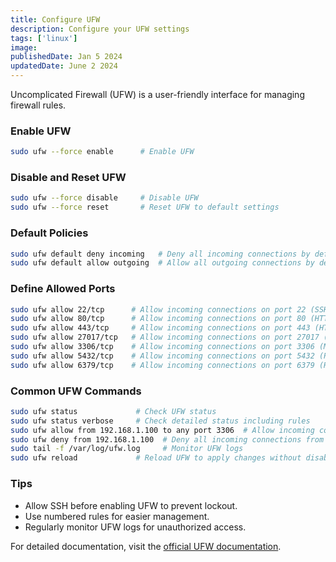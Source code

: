 ```yaml
---
title: Configure UFW
description: Configure your UFW settings
tags: ['linux']
image:
publishedDate: Jan 5 2024
updatedDate: June 2 2024
---
```


Uncomplicated Firewall (UFW) is a user-friendly interface for managing firewall rules.

### Enable UFW

```sh
sudo ufw --force enable      # Enable UFW
```

### Disable and Reset UFW

```sh
sudo ufw --force disable     # Disable UFW
sudo ufw --force reset       # Reset UFW to default settings
```

### Default Policies

```sh
sudo ufw default deny incoming   # Deny all incoming connections by default
sudo ufw default allow outgoing  # Allow all outgoing connections by default
```

### Define Allowed Ports

```sh
sudo ufw allow 22/tcp      # Allow incoming connections on port 22 (SSH)
sudo ufw allow 80/tcp      # Allow incoming connections on port 80 (HTTP)
sudo ufw allow 443/tcp     # Allow incoming connections on port 443 (HTTPS)
sudo ufw allow 27017/tcp   # Allow incoming connections on port 27017 (MongoDB)
sudo ufw allow 3306/tcp    # Allow incoming connections on port 3306 (MySQL)
sudo ufw allow 5432/tcp    # Allow incoming connections on port 5432 (PostgreSQL)
sudo ufw allow 6379/tcp    # Allow incoming connections on port 6379 (Redis)
```

### Common UFW Commands

```sh
sudo ufw status             # Check UFW status
sudo ufw status verbose     # Check detailed status including rules
sudo ufw allow from 192.168.1.100 to any port 3306  # Allow incoming connections from a specific IP on port 3306 (MySQL)
sudo ufw deny from 192.168.1.100  # Deny all incoming connections from a specific IP
sudo tail -f /var/log/ufw.log     # Monitor UFW logs
sudo ufw reload             # Reload UFW to apply changes without disabling
```

### Tips

- Allow SSH before enabling UFW to prevent lockout.
- Use numbered rules for easier management.
- Regularly monitor UFW logs for unauthorized access.

For detailed documentation, visit the [official UFW documentation](https://help.ubuntu.com/community/UFW).
